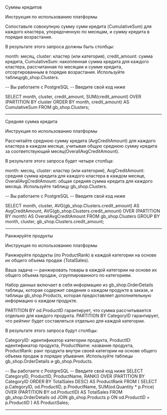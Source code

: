 
Суммы кредитов

Инструкция по использованию платформы



Сопоставьте совокупную сумму сумм кредита (CumulativeSum) для каждого кластера, упорядоченную по месяцам, и сумму кредита в порядке возрастания.

В результате этого запроса должны быть столбцы:

month: месяц,
cluster: кластер (или категория),
credit_amount: сумма кредита,
CumulativeSum: накопленная сумма кредита для каждого кластера, рассчитанная по месяцам и сумме кредита, отсортированным в порядке возрастания.
Используйте таблицуgb_shop.Clusters.


-- Вы работаете с PostgreSQL
-- Введите свой код ниже

SELECT
    month,
    cluster,
    credit_amount,
    SUM(credit_amount) OVER (PARTITION BY cluster ORDER BY month, credit_amount) AS CumulativeSum
FROM gb_shop.Clusters;

****************


Cредняя сумма кредита

Инструкция по использованию платформы



Рассчитайте среднюю сумму кредита (AvgCreditAmount) для каждого кластера в каждом месяце, учитывая общую среднюю сумму кредита за соответствующий месяц(OverallAvgCreditAmount).

В результате этого запроса будет четыре столбца:

month: месяц,
cluster: кластер (или категория),
AvgCreditAmount: средняя сумма кредита для каждого кластера в каждом месяце,
OverallAvgCreditAmount: общая средняя сумма кредита для каждого месяца.
Используйте таблицу gb_shop.Clusters.



-- Вы работаете с PostgreSQL
-- Введите свой код ниже

SELECT
    month,
    cluster,
    AVG(gb_shop.Clusters.credit_amount) AS AvgCreditAmount,
    AVG(gb_shop.Clusters.credit_amount) OVER (PARTITION BY month) AS OverallAvgCreditAmount
FROM gb_shop.Clusters
GROUP BY month, cluster, gb_shop.Clusters.credit_amount;


*********************************




Ранжируйте продукты

Инструкция по использованию платформы



Ранжируйте продукты (по ProductRank) в каждой категории на основе их общего объема продаж (TotalSales).

Ваша задача — ранжировать товары в каждой категории на основе их общего объема продаж, сгруппированного по категориям.

Набор данных включает в себя информацию из gb_shop.OrderDetails таблицы, которая содержит сведения о каждом продукте в заказе, и таблицы gb_shop.Products, которая предоставляет дополнительную информацию о каждом продукте.

PARTITION BY od.ProductID гарантирует, что сумма рассчитывается отдельно для каждого продукта.
PARTITION BY CategoryID гарантирует, что рейтинг будет составляться отдельно для каждой категории.

В результате этого запроса будут столбцы:

CategoryID: идентификатор категории продукта,
ProductID: идентификатор продукта,
ProductName: название продукта,
ProductRank: ранг продукта внутри своей категории на основе общего объема продаж в порядке убывания.
Используйте таблицы gb_shop.OrderDetails и gb_shop.Products.


-- Вы работаете с PostgreSQL
-- Введите свой код ниже
SELECT 
    CategoryID,
    ProductID,
    ProductName,
    RANK() OVER (PARTITION BY CategoryID ORDER BY TotalSales DESC) AS ProductRank
FROM (
    SELECT 
        p.CategoryID,
        od.ProductID,
        p.ProductName,
        SUM(od.Quantity * p.Price) OVER (PARTITION BY od.ProductID) AS TotalSales
    FROM gb_shop.OrderDetails od
    JOIN gb_shop.Products p ON od.ProductID = p.ProductID
) AS ProductSales;



****************************